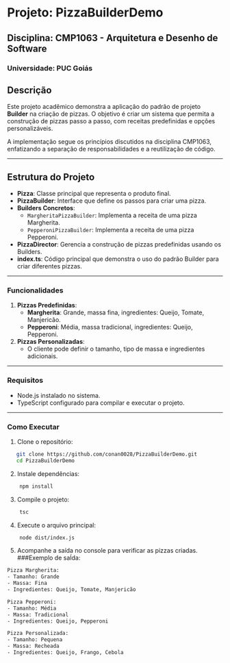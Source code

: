 # Projeto: PizzaBuilderDemo
## Disciplina: CMP1063 - Arquitetura e Desenho de Software
### Universidade: PUC Goiás

## Descrição
Este projeto acadêmico demonstra a aplicação do padrão de projeto **Builder** na criação de pizzas. O objetivo é criar um sistema que permita a construção de pizzas passo a passo, com receitas predefinidas e opções personalizáveis. 

A implementação segue os princípios discutidos na disciplina CMP1063, enfatizando a separação de responsabilidades e a reutilização de código.

---

## Estrutura do Projeto
- **Pizza**: Classe principal que representa o produto final.
- **PizzaBuilder**: Interface que define os passos para criar uma pizza.
- **Builders Concretos**: 
  - `MargheritaPizzaBuilder`: Implementa a receita de uma pizza Margherita.
  - `PepperoniPizzaBuilder`: Implementa a receita de uma pizza Pepperoni.
- **PizzaDirector**: Gerencia a construção de pizzas predefinidas usando os Builders.
- **index.ts**: Código principal que demonstra o uso do padrão Builder para criar diferentes pizzas.

---

### Funcionalidades
1. **Pizzas Predefinidas**:
   - **Margherita**: Grande, massa fina, ingredientes: Queijo, Tomate, Manjericão.
   - **Pepperoni**: Média, massa tradicional, ingredientes: Queijo, Pepperoni.
2. **Pizzas Personalizadas**:
   - O cliente pode definir o tamanho, tipo de massa e ingredientes adicionais.

---

### Requisitos
- Node.js instalado no sistema.
- TypeScript configurado para compilar e executar o projeto.

---

### Como Executar
1. Clone o repositório:
```bash
   git clone https://github.com/conan0028/PizzaBuilderDemo.git
   cd PizzaBuilderDemo
```
2. Instale dependências:
```bash
	npm install
```
3. Compile o projeto:
```bash
	tsc
```
4. Execute o arquivo principal: 
```bash
	node dist/index.js
```
5. Acompanhe a saída no console para verificar as pizzas criadas.
###Exemplo de saÍda:
```txt
Pizza Margherita:
- Tamanho: Grande
- Massa: Fina
- Ingredientes: Queijo, Tomate, Manjericão

Pizza Pepperoni:
- Tamanho: Média
- Massa: Tradicional
- Ingredientes: Queijo, Pepperoni

Pizza Personalizada:
- Tamanho: Pequena
- Massa: Recheada
- Ingredientes: Queijo, Frango, Cebola
```


